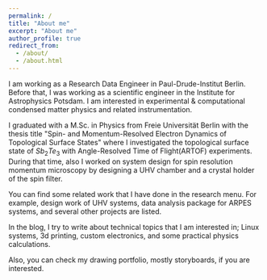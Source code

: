 ```yaml
---
permalink: /
title: "About me"
excerpt: "About me"
author_profile: true
redirect_from:
  - /about/
  - /about.html
---
```


I am working as a Research Data Engineer in Paul-Drude-Institut Berlin. Before that, I was working as a scientific engineer in the Institute for Astrophysics Potsdam. I am interested in experimental & computational condensed matter physics and related instrumentation.

I graduated with a M.Sc. in Physics from Freie Universität Berlin with the thesis title "Spin- and Momentum-Resolved Electron Dynamics of Topological Surface States" where I investigated the topological surface state of $Sb_2Te_3$ with Angle-Resolved Time of Flight(ARTOF) experiments. During that time, also I worked on system design for spin resolution momentum microscopy by designing a UHV chamber and a crystal holder of the spin filter.

You can find some related work that I have done in the research menu. For example, design work of UHV systems, data analysis package for ARPES systems, and several other projects are listed. 

In the blog, I try to write about technical topics that I am interested in; Linux systems, 3d printing, custom electronics, and some practical physics calculations.

Also, you can check my drawing portfolio, mostly storyboards, if you are interested.

